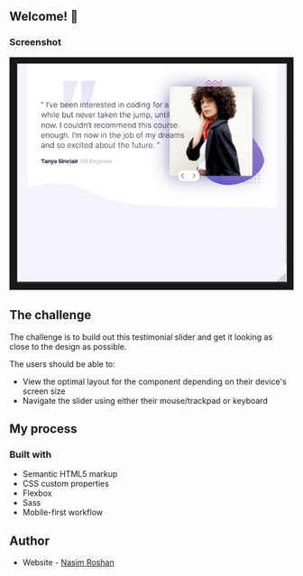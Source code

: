 
## Welcome! 👋
### Screenshot

![](./screenshot.jpg)

## The challenge

The challenge is to build out this testimonial slider and get it looking as close to the design as possible.



The users should be able to: 

- View the optimal layout for the component depending on their device's screen size
- Navigate the slider using either their mouse/trackpad or keyboard



## My process

### Built with

- Semantic HTML5 markup
- CSS custom properties
- Flexbox
- Sass
- Mobile-first workflow

## Author

- Website - [Nasim Roshan](https://portfolion.nasiiimdev.se/)
